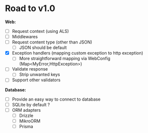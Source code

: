 # Road to v1.0

**Web:**
- [ ] Request context (using ALS)
- [ ] Middlewares
- [ ] Request content type (other than JSON)
    - [ ] JSON should be default
- [x] Exception handlers (mapping custom exception to http exception)
    - [ ] More straightforward mapping via WebConfig (Map<MyError,HttpException>)
- [ ] Validate response
    - [ ] Strip unwanted keys
- [ ] Support other validators

**Database:**
- [ ] Provide an easy way to connect to database
- [ ] SQLite by default ?
- [ ] ORM adapters
    - [ ] Drizzle
    - [ ] MikroORM
    - [ ] Prisma